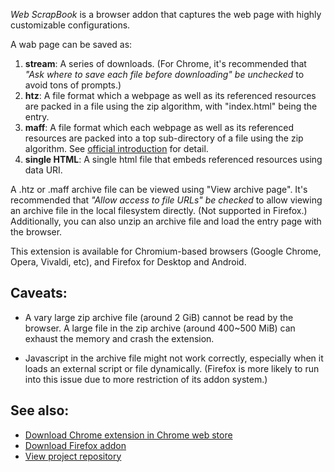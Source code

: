 *Web ScrapBook* is a browser addon that captures the web page with highly customizable configurations.

A wab page can be saved as:
1. **stream**: A series of downloads. (For Chrome, it's recommended that *"Ask where to save each file before downloading" be unchecked* to avoid tons of prompts.)
2. **htz**: A file format which a webpage as well as its referenced resources are packed in a file using the zip algorithm, with "index.html" being the entry.
3. **maff**: A file format which each webpage as well as its referenced resources are packed into a top sub-directory of a file using the zip algorithm. See [official introduction](http://maf.mozdev.org/index.html) for detail.
4. **single HTML**: A single html file that embeds referenced resources using data URI.

A .htz or .maff archive file can be viewed using "View archive page". It's recommended that *"Allow access to file URLs" be checked* to allow viewing an archive file in the local filesystem directly. (Not supported in Firefox.) Additionally, you can also unzip an archive file and load the entry page with the browser.

This extension is available for Chromium-based browsers (Google Chrome, Opera, Vivaldi, etc), and Firefox for Desktop and Android.


## Caveats:

* A vary large zip archive file (around 2 GiB) cannot be read by the browser. A large file in the zip archive (around 400~500 MiB) can exhaust the memory and crash the extension.

* Javascript in the archive file might not work correctly, especially when it loads an external script or file dynamically. (Firefox is more likely to run into this issue due to more restriction of its addon system.)


## See also:

* [Download Chrome extension in Chrome web store](https://chrome.google.com/webstore/detail/web-scrapbook/oegnpmiddfljlloiklpkeelagaeejfai)
* [Download Firefox addon](https://danny0838.github.io/webscrapbook/files/firefox/latest.html)
* [View project repository](https://github.com/danny0838/webscrapbook)
